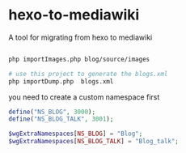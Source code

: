 # hexo-to-mediawiki
A tool for migrating from hexo to mediawiki

```bash

php importImages.php blog/source/images

# use this project to generate the blogs.xml
php importDump.php  blogs.xml
```

you need to create a custom namespace first
```php
define("NS_BLOG", 3000);
define("NS_BLOG_TALK", 3001);

$wgExtraNamespaces[NS_BLOG] = "Blog";
$wgExtraNamespaces[NS_BLOG_TALK] = "Blog_talk";
```
